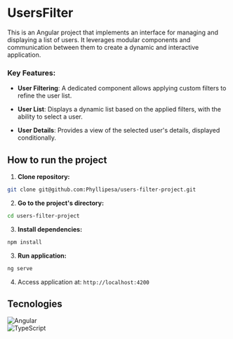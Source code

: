 # UsersFilter

This is an Angular project that implements an interface for managing and displaying a list of users. It leverages modular components and communication between them to create a dynamic and interactive application.

### Key Features:

   - **User Filtering**: A dedicated component allows applying custom filters to refine the user list.

   - **User List**: Displays a dynamic list based on the applied filters, with the ability to select a user.

   - **User Details**: Provides a view of the selected user's details, displayed conditionally.

## How to run the project

1. **Clone repository:**

```bash
git clone git@github.com:Phyllipesa/users-filter-project.git
```

2. **Go to the project's directory:**

```bash
cd users-filter-project
```

3. **Install dependencies:**

```bash
npm install
```

3. **Run  application:**

```bash
ng serve
```

4. Access application at: `http://localhost:4200`


## Tecnologies

 ![Angular](https://img.shields.io/badge/angular-%23DD0031.svg?style=for-the-badge&logo=angular&logoColor=white) </br>
 ![TypeScript](https://img.shields.io/badge/typescript-%23007ACC.svg?style=for-the-badge&logo=typescript&logoColor=white)


